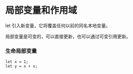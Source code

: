 # 局部变量和作用域

let 引入新变量，它将覆盖任何以前的同名本地变量。

局部变量是可变的，可以直接更新，也可以通过可变引用更新。

### 生命局部变量

```move
let x = 1;
let y = x + x;
```

